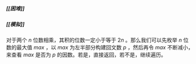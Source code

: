 ##### [[困难]]
##### [[模拟]]

对于两个 $n$ 位数相乘，其积的位数一定小于等于 $2n$ 。那么我们可以先枚举 $n$ 位数的最大值 $max$ ，以 $max$ 为左半部分构建回文数 $p$ ，然后再令 $max$ 不断减小，来查看 $max$ 是否为 $p$ 的因数。若是，直接返回，若不是，继续遍历。